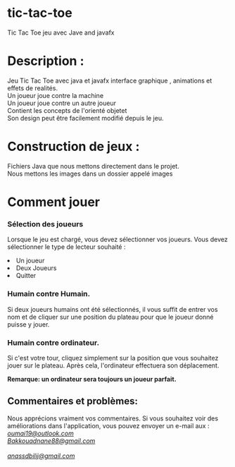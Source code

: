 # tic-tac-toe

Tic Tac Toe jeu avec Jave and javafx 

# Description :

Jeu Tic Tac Toe  avec java et javafx interface graphique , animations et effets de realités. <br>
Un joueur joue contre la machine <br>
Un joueur joue contre un autre joueur <br>
Contient les concepts de l'orienté objetet <br>
Son design peut être facilement modifié depuis le jeu. <br>

# Construction de jeux :
Fichiers Java que nous mettons directement dans le projet. <br>
Nous mettons les images dans un dossier appelé images <br>

# Comment jouer
### Sélection des joueurs
Lorsque le jeu est chargé, vous devez sélectionner vos joueurs. Vous devez sélectionner le type de lecteur souhaité  : <br> 
<li>Un joueur </li>
<li>Deux Joueurs  </li> 
<li>Quitter</li>

### Humain contre Humain.
Si deux joueurs humains ont été sélectionnés, il vous suffit de entrer vos nom et de cliquer sur une position du plateau pour que le joueur donné puisse y jouer.

### Humain contre ordinateur.
Si c'est votre tour, cliquez simplement sur la position que vous souhaitez jouer sur le plateau. Après cela, l'ordinateur effectuera son déplacement.

<strong>Remarque: un ordinateur sera toujours un joueur parfait.</strong>
## Commentaires et problèmes:

Nous apprécions vraiment vos commentaires. Si vous souhaitez voir des améliorations dans l'application, vous pouvez envoyer un e-mail  aux : 
*oumai19@outlook.com* <br>
*Bakkouadnane88@gmail.com* <br>  
 *anassdbilij@gmail.com* <br>
